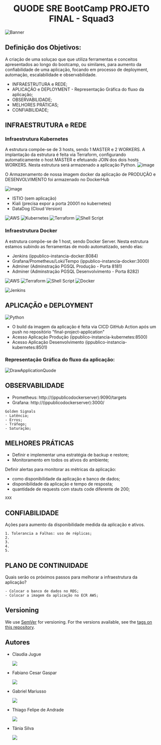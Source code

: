 <h1 align="center"> QUODE SRE BootCamp PROJETO FINAL - Squad3 </h1>

![Banner](https://user-images.githubusercontent.com/111643131/191636003-23204e01-bdc0-40ad-be32-206825b752ec.jpg)

## Definição dos Objetivos:

A criação de uma soluçao que que utiliza ferramentas e conceitos apresentados ao longo do bootcamp, ou similares, para aumento da confiabilidade de uma aplicação, focando em processo de deployment, automação, escalabilidade e observabilidade.

* INFRAESTRUTURA e REDE;
* APLICAÇÃO e DEPLOYMENT - Representação Gráfica do fluxo da aplicação;
* OBSERVABILIDADE;
* MELHORES PRÁTICAS;
* CONFIABILIDADE;

## INFRAESTRUTURA e REDE
### Infraestrutura Kubernetes

A estrutura compõe-se de 3 hosts, sendo 1 MASTER e 2 WORKERS.
A implantação da estrutura é feita via Terraform, configurando automaticamente o host MASTER e efetuando JOIN dos dois hosts WORKERS.
Nesta estrutura será armazenado a aplicação Python.
![image](https://user-images.githubusercontent.com/111643131/191832991-9f42b1e3-4141-43d7-b3e3-e644494e2849.png)

O Armazenamento de nossa imagem docker da aplicação de PRODUÇÃO e DESENVOLVIMENTO foi armazenado no DockerHub

![image](https://user-images.githubusercontent.com/111643131/191832846-14479b87-e34f-4d14-b6f2-02e55571b137.png)


- ISTIO (sem aplicação)
- Kiali (precisa expor a porta 20001 no kubernetes)
- DataDog (Cloud Version)

![AWS](https://img.shields.io/badge/AWS-%23FF9900.svg?style=for-the-badge&logo=amazon-aws&logoColor=white)
![Kubernetes](https://img.shields.io/badge/kubernetes-%23326ce5.svg?style=for-the-badge&logo=kubernetes&logoColor=white)
![Terraform](https://img.shields.io/badge/terraform-%235835CC.svg?style=for-the-badge&logo=terraform&logoColor=white)
![Shell Script](https://img.shields.io/badge/shell_script-%23121011.svg?style=for-the-badge&logo=gnu-bash&logoColor=white)

### Infraestrutura Docker

A estrutura compõe-se de 1 host, sendo Docker Server.
Nesta estrutura estamos subindo as ferramentas de modo automatizado, sendo elas:
- Jenkins (ippublico-instancia-docker:8084)
- Grafana/Prometheus/Loki/Tempo (ippublico-instancia-docker:3000)
- Adminer (Adminstração PGSQL Produção - Porta 8181)
- Adminer (Adminstração PGSQL Desenvolvimento - Porta 8282)

![AWS](https://img.shields.io/badge/AWS-%23FF9900.svg?style=for-the-badge&logo=amazon-aws&logoColor=white)
![Terraform](https://img.shields.io/badge/terraform-%235835CC.svg?style=for-the-badge&logo=terraform&logoColor=white)
![Shell Script](https://img.shields.io/badge/shell_script-%23121011.svg?style=for-the-badge&logo=gnu-bash&logoColor=white)
![Docker](https://img.shields.io/badge/docker-%230db7ed.svg?style=for-the-badge&logo=docker&logoColor=white)

![Jenkins](https://img.shields.io/badge/jenkins-%232C5263.svg?style=for-the-badge&logo=jenkins&logoColor=white)


## APLICAÇÃO e DEPLOYMENT

![Python](https://img.shields.io/badge/python-3670A0?style=for-the-badge&logo=python&logoColor=ffdd54)

- O build da imagem da aplicação é feita via CICD GitHub Action após um push no repositório "final-project-application"
- Acesso Aplicação Produção (ippublico-instancia-kubernetes:8500)
- Acesso Aplicação Desenvolvimento (ippublico-instancia-kubernetes:8501)

### Representação Gráfica do fluxo da aplicação:

![DrawApplicationQuode](https://user-images.githubusercontent.com/111643131/191882712-b75f3c1a-1ac1-4db2-9b1a-0ee8f338555d.png)

## OBSERVABILIDADE

- Prometheus: http://(ippublicodockerserver):9090/targets
- Grafana: http://(ippublicodockerserver):3000/

```
Golden Signals
- Latência;
- Erros;
- Tráfego;
- Saturação;
```

## MELHORES PRÁTICAS
- Definir e implementar uma estratégia de backup e restore;
- Monitoramento em todos os ativos do ambiente;

Definir alertas para monitorar as métricas da aplicação:
- como disponibilidade da aplicação e banco de dados; 
- disponibilidade da aplicação e tempo de resposta; 
- quantidade de requests com stauts code diferente de 200;

```
XXX
```

## CONFIABILIDADE
Ações para aumento da disponibilidade medida da aplicação e ativos.

```
1. Tolerancia a Falhas: uso de réplicas;
2. 
3. 
4.
5.
```

## PLANO DE CONTINUIDADE
Quais serão os próximos passos para melhorar a infraestrutura da aplicação?

```
- Colocar o banco de dados no RDS;
- Colocar a imagem da aplicação no ECR AWS;
```

## Versioning
We use [SemVer](http://semver.org/) for versioning. For the versions available, see the [tags on this repository](https://github.com/your/project/tags). 

## Autores
- Claudia Jugue [<p align="left"><img src="https://img.shields.io/badge/linkedin-%230077B5.svg?&style=for-the-badge&logo=linkedin&logoColor=white" /></p>](https://www.linkedin.com/in/claudia-jugue/)  
- Fabiano Cesar Gaspar [<p align="left"><img src="https://img.shields.io/badge/linkedin-%230077B5.svg?&style=for-the-badge&logo=linkedin&logoColor=white" /></p>](https://www.linkedin.com/in/thiago-felipe-de-andrade-932aab5/)
- Gabriel Mariusso [<p align="left"><img src="https://img.shields.io/badge/linkedin-%230077B5.svg?&style=for-the-badge&logo=linkedin&logoColor=white" /></p>](https://www.linkedin.com/in/gabriel-mariusso/)
- Thiago Felipe de Andrade [<p align="left"><img src="https://img.shields.io/badge/linkedin-%230077B5.svg?&style=for-the-badge&logo=linkedin&logoColor=white" /></p>](https://www.linkedin.com/in/thiago-felipe-de-andrade-932aab5/)
- Tânia Silva [<p align="left"><img src="https://img.shields.io/badge/linkedin-%230077B5.svg?&style=for-the-badge&logo=linkedin&logoColor=white" /></p>](https://www.linkedin.com/in/taniass/)



